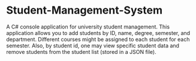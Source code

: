 # Student-Management-System
A C# console application for university student management. 
This application allows you to add students by ID, name, degree, semester, and department. Different courses might be assigned to each student for each semester. 
Also, by student id, one may view specific student data and remove students from the student list (stored in a JSON file).
